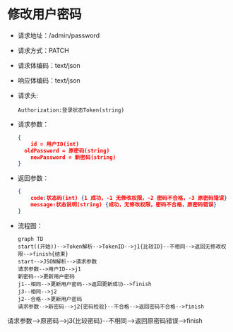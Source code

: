 # 修改用户密码

- 请求地址：/admin/password

- 请求方式：PATCH

- 请求体编码：text/json

- 响应体编码：text/json

- 请求头:

  ```
  Authorization:登录状态Token(string)
  ```

- 请求参数：

  ```json
  {
      id = 用户ID(int)
  	oldPassword = 原密码(string)
      newPassword = 新密码(string)
  }
  ```

- 返回参数：

  ```json
  {
      code:状态码(int) {1 成功，-1 无修改权限，-2 密码不合格，-3 原密码错误}
      message:状态说明(string) {成功，无修改权限，密码不合格，原密码错误}
  }
  ```

- 流程图：

  ```mermaid
  graph TD
  start((开始))-->Token解析-->TokenID-->j1{比较ID}--不相同-->返回无修改权限-->finish{结束}
  start-->JSON解析-->请求参数
  请求参数-->用户ID-->j1
  新密码-->更新用户密码
  j1--相同-->更新用户密码-->返回更新成功-->finish
  j3--相同-->j2
  j2--合格-->更新用户密码
  请求参数-->新密码-->j2{密码检验}--不合格-->返回密码不合格-->finish
请求参数-->原密码-->j3{比较密码}--不相同-->返回原密码错误-->finish
  ```
  
  



